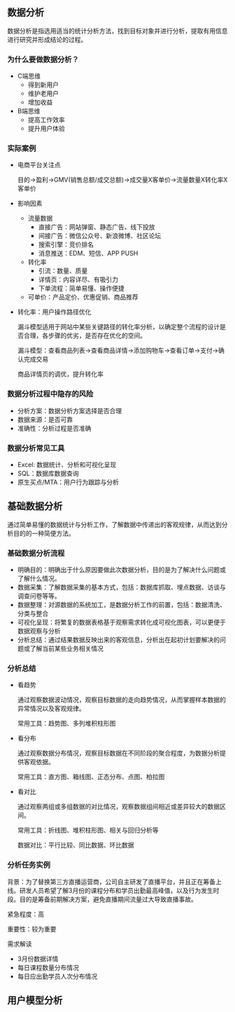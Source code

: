 ## 数据分析

数据分析是指选用适当的统计分析方法，找到目标对象并进行分析，提取有用信息进行研究并形成结论的过程。

### 为什么要做数据分析？

- C端思维
  - 得到新用户
  - 维护老用户
  - 增加收益
- B端思维
  - 提高工作效率
  - 提升用户体验

### 实际案例

- 电商平台关注点

  目的->盈利->GMV(销售总额/成交总额)->成交量X客单价->流量数量X转化率X客单价

- 影响因素

  - 流量数据
    - 直接广告：网站弹窗、静态广告、线下投放
    - 间接广告：微信公众号、新浪微博、社区论坛
    - 搜索引擎：竞价排名
    - 消息推送：EDM、短信、APP PUSH
  - 转化率
    - 引流：数量、质量
    - 详情页：内容详尽、有吸引力
    - 下单流程：简单易懂、操作便捷
  - 可单价：产品定价、优惠促销、商品推荐

- 转化率：用户操作路径优化

  漏斗模型适用于网站中某些关键路径的转化率分析，以确定整个流程的设计是否合理，各步骤的优劣，是否存在优化的空间。

  漏斗模型：查看商品列表->查看商品详情->添加购物车->查看订单->支付->确认完成交易

  商品详情页的调优，提升转化率
### 数据分析过程中隐存的风险

  - 分析方案：数据分析方案选择是否合理
  - 数据来源：是否可靠
  - 准确性：分析过程是否准确

### 数据分析常见工具

- Excel: 数据统计、分析和可视化呈现
- SQL：数据库数据查询
- 原生买点/MTA：用户行为跟踪与分析

## 基础数据分析

通过简单易懂的数据统计与分析工作，了解数据中传递出的客观规律，从而达到分析目的的一种简便方法。

### 基础数据分析流程

- 明确目的：明确出于什么原因要做此次数据分析，目的是为了解决什么问题或了解什么情况。
- 数据采集：了解数据采集的基本方式，包括：数据库抓取、埋点数据、访谈与调查问卷等等。
- 数据整理：对源数据的系统加工，是数据分析工作的前置，包括：数据清洗、分类与整合
- 可视化呈现：将繁复的数据表格基于观察需求转化成可视化图表，可以更便于数据观察与分析
- 分析总结：通过结果数据反映出来的客观信息，分析出在起初计划要解决的问题或了解当前某些业务相关情况

 ### 分析总结

- 看趋势

  通过观察数据波动情况，观察目标数据的走向趋势情况，从而掌握样本数据的异常情况以及客观规律。

  常用工具：趋势图、多列堆积柱形图

- 看分布

  通过观察数据分布情况，观察目标数据在不同阶段的聚合程度，为数据分析提供客观依据。

  常用工具：直方图、箱线图、正态分布、点图、柏拉图

- 看对比

  通过观察两组或多组数据的对比情况，观察数据组间相近或差异较大的数据区间。

  常用工具：折线图、堆积柱形图、相关与回归分析等

  数据对比：平行比较、同比数据、环比数据

### 分析任务实例

背景：为了替换第三方直播运营商，公司自主研发了直播平台，并且正在筹备上线。研发人员希望了解3月份的课程分布和学员出勤最高峰值，以及行为发生时段。目的是筹备前期解决方案，避免直播期间流量过大导致直播事故。

紧急程度：高

重要性：较为重要

需求解读

- 3月份数据详情
- 每日课程数量分布情况
- 每日应出勤学员人次分布情况

## 用户模型分析
